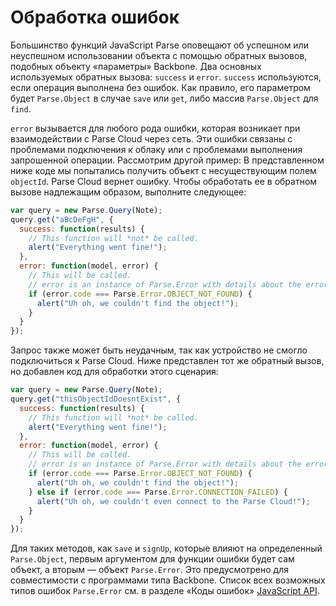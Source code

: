 # Обработка ошибок

Большинство функций JavaScript Parse оповещают об успешном или неуспешном использовании объекта с помощью обратных вызовов, подобных объекту «параметры» Backbone.  Два основных используемых обратных вызова: `success` и `error`. `success` используются, если операция выполнена без ошибок.  Как правило, его параметром будет `Parse.Object` в случае `save` или `get`, либо массив `Parse.Object` для `find`.

`error` вызывается для любого рода ошибки, которая возникает при взаимодействии с Parse Cloud через сеть. Эти ошибки связаны с проблемами подключения к облаку или с проблемами выполнения запрошенной операции. Рассмотрим другой пример:  В представленном ниже коде мы попытались получить объект с несуществующим полем `objectId`. Parse Cloud вернет ошибку. Чтобы обработать ее в обратном вызове надлежащим образом, выполните следующее:

```js
var query = new Parse.Query(Note);
query.get("aBcDeFgH", {
  success: function(results) {
    // This function will *not* be called.
    alert("Everything went fine!");
  },
  error: function(model, error) {
    // This will be called.
    // error is an instance of Parse.Error with details about the error.
    if (error.code === Parse.Error.OBJECT_NOT_FOUND) {
      alert("Uh oh, we couldn't find the object!");
    }
  }
});
```

Запрос также может быть неудачным, так как устройство не смогло подключиться к Parse Cloud. Ниже представлен тот же обратный вызов, но добавлен код для обработки этого сценария:

```js
var query = new Parse.Query(Note);
query.get("thisObjectIdDoesntExist", {
  success: function(results) {
    // This function will *not* be called.
    alert("Everything went fine!");
  },
  error: function(model, error) {
    // This will be called.
    // error is an instance of Parse.Error with details about the error.
    if (error.code === Parse.Error.OBJECT_NOT_FOUND) {
      alert("Uh oh, we couldn't find the object!");
    } else if (error.code === Parse.Error.CONNECTION_FAILED) {
      alert("Uh oh, we couldn't even connect to the Parse Cloud!");
    }
  }
});
```

Для таких методов, как `save` и `signUp`, которые влияют на определенный `Parse.Object`, первым аргументом для функции ошибки будет сам объект, а вторым &mdash; объект `Parse.Error`.  Это предусмотрено для совместимости с программами типа Backbone.  Список всех возможных типов ошибок `Parse.Error` см. в разделе «Коды ошибок» [JavaScript API](/docs/js).
